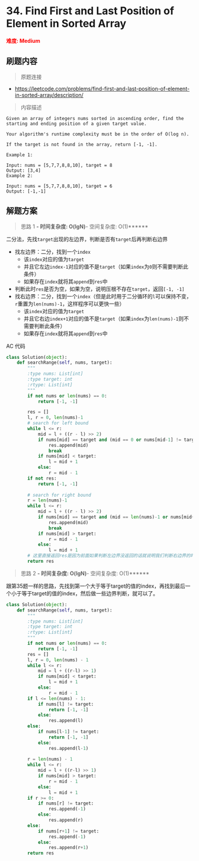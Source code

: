 # 34. Find First and Last Position of Element in Sorted Array

**<font color=red>难度: Medium</font>**

## 刷题内容

> 原题连接

* https://leetcode.com/problems/find-first-and-last-position-of-element-in-sorted-array/description/

> 内容描述

```
Given an array of integers nums sorted in ascending order, find the starting and ending position of a given target value.

Your algorithm's runtime complexity must be in the order of O(log n).

If the target is not found in the array, return [-1, -1].

Example 1:

Input: nums = [5,7,7,8,8,10], target = 8
Output: [3,4]
Example 2:

Input: nums = [5,7,7,8,8,10], target = 6
Output: [-1,-1]
```

## 解题方案

> 思路 1
******- 时间复杂度: O(lgN)******- 空间复杂度: O(1)******

二分法，先找```target```出现的左边界，判断是否有```target```后再判断右边界

- 找左边界：二分，找到一个```index```
    - 该```index```对应的值为```target```  
    - 并且它左边```index-1```对应的值不是```target```（如果```index```为```0```则不需要判断此条件）
    - 如果存在```index```就将其```append```到```res```中
- 判断此时```res```是否为空，如果为空，说明压根不存在```target```，返回```[-1, -1]```
- 找右边界：二分，找到一个```index```（但是此时用于二分循环的```l```可以保持不变，```r```重置为```len(nums)-1```，这样程序可以更快一些）
    - 该```index```对应的值为```target```
    - 并且它右边```index+1```对应的值不是```target```（如果```index```为```len(nums)-1```则不需要判断此条件）   
    - 如果存在```index```就将其```append```到```res```中



AC 代码

```python
class Solution(object):
    def searchRange(self, nums, target):
        """
        :type nums: List[int]
        :type target: int
        :rtype: List[int]
        """
        if not nums or len(nums) == 0: 
            return [-1, -1]

        res = []
        l, r = 0, len(nums)-1
        # search for left bound
        while l <= r:
            mid = l + ((r - l) >> 2)
            if nums[mid] == target and (mid == 0 or nums[mid-1] != target):
                res.append(mid)
                break
            if nums[mid] < target:
                l = mid + 1
            else:
                r = mid - 1
        if not res:
            return [-1, -1]
        
        # search for right bound
        r = len(nums)-1
        while l <= r:
            mid = l + ((r - l) >> 2)
            if nums[mid] == target and (mid == len(nums)-1 or nums[mid+1] != target):
                res.append(mid)
                break
            if nums[mid] > target:
                r = mid - 1
            else:
                l = mid + 1 
        # 这里直接返回res是因为前面如果判断左边界没返回的话就说明我们判断右边界的时候一定会append元素
        return res
```



> 思路 2
******- 时间复杂度: O(lgN)******- 空间复杂度: O(1)******

跟第35题一样的思路，先找到第一个大于等于target的值的index，再找到最后一个小于等于target的值的index，然后做一些边界判断，就可以了。

```python
class Solution(object):
    def searchRange(self, nums, target):
        """
        :type nums: List[int]
        :type target: int
        :rtype: List[int]
        """
        if not nums or len(nums) == 0: 
            return [-1, -1]
        res = []
        l, r = 0, len(nums) - 1
        while l <= r:
            mid = l + ((r-l) >> 1)
            if nums[mid] < target:
                l = mid + 1
            else:
                r = mid - 1
        if l <= len(nums) - 1:
            if nums[l] != target:
                return [-1, -1]
            else:
                res.append(l)
        else:
            if nums[l-1] != target:
                return [-1, -1]
            else:
                res.append(l-1)
            
        r = len(nums) - 1
        while l <= r:
            mid = l + ((r-l) >> 1)
            if nums[mid] > target:
                r = mid - 1
            else:
                l = mid + 1
        if r >= 0:
            if nums[r] != target:
                res.append(-1)
            else:
                res.append(r) 
        else:
            if nums[r+1] != target:
                res.append(-1)
            else:
                res.append(r+1)
        return res
```

















